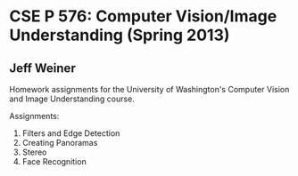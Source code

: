 # CSE P 576: Computer Vision/Image Understanding (Spring 2013)
## Jeff Weiner

Homework assignments for the University of Washington's Computer Vision and
Image Understanding course.

Assignments:

1. Filters and Edge Detection
2. Creating Panoramas
3. Stereo
4. Face Recognition
